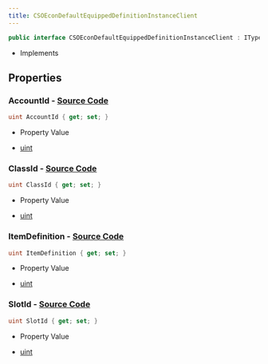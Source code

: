 ```yaml
---
title: CSOEconDefaultEquippedDefinitionInstanceClient
---
```


```csharp
public interface CSOEconDefaultEquippedDefinitionInstanceClient : ITypedProtobuf<CSOEconDefaultEquippedDefinitionInstanceClient>, INativeHandle
```

- Implements

## Properties

### **AccountId** - [Source Code](https://github.com/swiftly-solution/swiftlys2/blob/main/managed/src/SwiftlyS2.Generated/Protobufs/Interfaces/CSOEconDefaultEquippedDefinitionInstanceClient.cs#L13)

```csharp
uint AccountId { get; set; }
```

- Property Value

- [uint](https://learn.microsoft.com/dotnet/api/system.uint32)

### **ClassId** - [Source Code](https://github.com/swiftly-solution/swiftlys2/blob/main/managed/src/SwiftlyS2.Generated/Protobufs/Interfaces/CSOEconDefaultEquippedDefinitionInstanceClient.cs#L19)

```csharp
uint ClassId { get; set; }
```

- Property Value

- [uint](https://learn.microsoft.com/dotnet/api/system.uint32)

### **ItemDefinition** - [Source Code](https://github.com/swiftly-solution/swiftlys2/blob/main/managed/src/SwiftlyS2.Generated/Protobufs/Interfaces/CSOEconDefaultEquippedDefinitionInstanceClient.cs#L16)

```csharp
uint ItemDefinition { get; set; }
```

- Property Value

- [uint](https://learn.microsoft.com/dotnet/api/system.uint32)

### **SlotId** - [Source Code](https://github.com/swiftly-solution/swiftlys2/blob/main/managed/src/SwiftlyS2.Generated/Protobufs/Interfaces/CSOEconDefaultEquippedDefinitionInstanceClient.cs#L22)

```csharp
uint SlotId { get; set; }
```

- Property Value

- [uint](https://learn.microsoft.com/dotnet/api/system.uint32)


